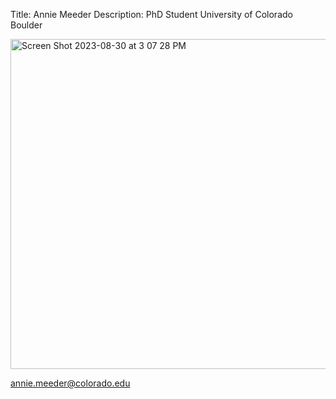 Title: Annie Meeder
Description: PhD Student
University of Colorado Boulder

<img width="528" alt="Screen Shot 2023-08-30 at 3 07 28 PM" src="https://github.com/annieM459/anniemeeder.github.io/assets/140002702/255ba5dd-d86e-42b5-b85b-dd85690058f8">

annie.meeder@colorado.edu
